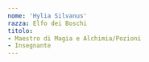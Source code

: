 ```yaml
---
nome: 'Hylia Silvanus'
razza: Elfo dei Boschi
titolo:
- Maestro di Magia e Alchimia/Pozioni
- Insegnante
---
```

